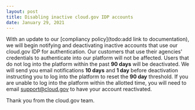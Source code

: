 ```yaml
---
layout: post
title: Disabling inactive cloud.gov IDP accounts
date: January 29, 2021
---
```

With an update to our [compliancy policy](todo:add link to documentation), we will begin notifying and deactivating inactive accounts that use our cloud.gov IDP for authentication. Our customers that use their agencies' credentials to authenticate into our platform will not be affected. Users that do not log into the platform within the past **90 days** will be deactivated.  We will send you email notifications **10 days** and **1 day** before deactivation instructing you to log into the platform to reset the **90 day** threshold.  If you are unable to log into the platform within the allotted time, you will need to email [support@cloud.gov](mailto:support@cloud.gov) to have your account reactivated.

Thank you from the cloud.gov team.
